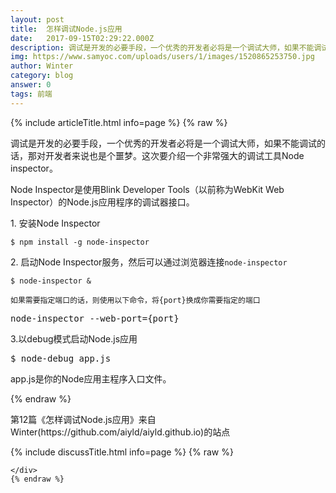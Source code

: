 ```yaml
---
layout: post
title:  怎样调试Node.js应用
date:   2017-09-15T02:29:22.000Z
description: 调试是开发的必要手段，一个优秀的开发者必将是一个调试大师，如果不能调试的话，那对开发者来说也是个噩梦。这次要介绍一个非常强大的调试工具Node inspecto...
img: https://www.samyoc.com/uploads/users/1/images/1520865253750.jpg
author: Winter
category: blog
answer: 0
tags: 前端
---
```

<div class="article-root">
  <div class="article">
    {% include articleTitle.html info=page %}
    {% raw %}
    <div class="article-content"><p>调试是开发的必要手段，一个优秀的开发者必将是一个调试大师，如果不能调试的话，那对开发者来说也是个噩梦。这次要介绍一个非常强大的调试工具Node inspector。</p>

<p>Node Inspector是使用Blink Developer Tools（以前称为WebKit Web Inspector）的Node.js应用程序的调试器接口。</p>

<p>1. 安装Node&nbsp;Inspector</p>

<pre>
<code>$ npm install -g node-inspector</code></pre>

<p>2. 启动Node&nbsp;Inspector服务，然后可以通过浏览器连接<code>node-inspector</code></p>

<pre>
<code>$ node-inspector &amp;</code></pre>

<p><code>如果需要指定端口的话，则使用以下命令，将{port}换成你需要指定的端口</code></p>

<pre>
node-inspector --web-port={port}</pre>

<p>3.以debug模式启动Node.js应用</p>

<pre>
$ node-debug app.js</pre>

<p>app.js是你的Node应用主程序入口文件。</p>
</div>
    {% endraw %}
  </div>
  <p class="winter_mark">第12篇《怎样调试Node.js应用》来自Winter(https://github.com/aiyld/aiyld.github.io)的站点</p>
  <div class="discuss-wrapper">
    {% include discussTitle.html info=page %}
    {% raw %}
    <div class="discuss-list">
    
    </div>
    {% endraw %}
  </div>
<div>
